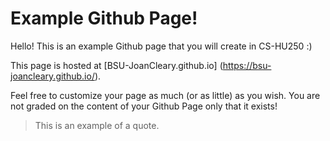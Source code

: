 # Example Github Page!

Hello! This is an example Github page that you will create in CS-HU250 :)

This page is hosted at [BSU-JoanCleary.github.io] (https://bsu-joancleary.github.io/).

Feel free to customize your page as much (or as little) as you wish. You are not graded on the content of your Github Page only that it exists!

> This is an example of a quote.
